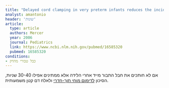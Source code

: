 ```yaml
---
title: "Delayed cord clamping in very preterm infants reduces the incidence of intraventricular hemorrhage and late-onset sepsis: a randomized, controlled trial"
analyst: amantonio
header: 'שונות'
article:
  type: article
  authors: Mercer
  year: 2006
  journal: Pediatrics
  link: https://www.ncbi.nlm.nih.gov/pubmed/16585320
  pubmed: 16585320
conditions:
- כבל טבורי מהדק
---
```


אם לא חותכים את חבל התבור מייד אחרי הלידה אלא ממתינים אפילו 30-40 שניות, הסיכון [לדימום מוחי תוך-חדרי](https://he.wikipedia.org/wiki/דימום_מוחי_תוך-חדרי) ולאלח דם קטן משמעותית.

